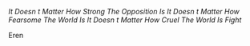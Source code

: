 <i>It Doesn t Matter How Strong The Opposition Is It Doesn t Matter How Fearsome The World Is It Doesn t Matter How Cruel The World Is Fight</i>

Eren